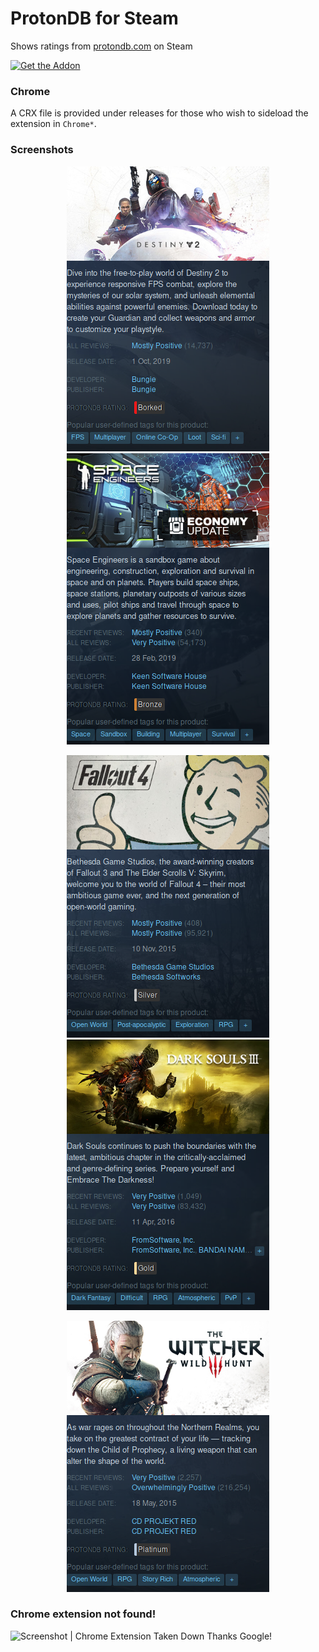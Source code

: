 # ProtonDB for Steam
Shows ratings from [protondb.com](https://www.protondb.com/) on Steam

[![Get the Addon](https://addons.cdn.mozilla.net/static/img/addons-buttons/AMO-button_1.png)](https://addons.mozilla.org/en-CA/firefox/addon/protondb-for-steam/)

### Chrome
A CRX file is provided under releases for those who wish to sideload the extension in `Chrome*`.

### Screenshots

<div align=center>

![Screenshot | Borked Rating Badge](screenshots/screenshot_borked.png)
![Screenshot | Bronze Rating Badge](screenshots/screenshot_bronze.png)

![Screenshot | Silver Rating Badge](screenshots/screenshot_silver.png)
![Screenshot | Gold Rating Badge](screenshots/screenshot_gold.png)

![Screenshot | Platinum Rating Badge](screenshots/screenshot_platinum.png)
</div>

### Chrome extension not found!
![Screenshot | Chrome Extension Taken Down](https://i.imgur.com/szSIeex.png)
Thanks Google!